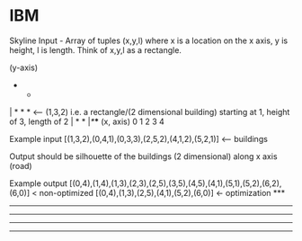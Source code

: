 # IBM
Skyline
Input - Array of tuples (x,y,l) where x is a location on the x axis, y is height, l is length. Think of x,y,l as a rectangle.

(y-axis)


* * 
| * * *       <-- (1,3,2) i.e. a rectangle/(2 dimensional building) starting at 1, height of 3, length of 2
| *   *
|_*___*__ (x, axis)
0 1 2 3 4

Example input [(1,3,2),(0,4,1),(0,3,3),(2,5,2),(4,1,2),(5,2,1)] <-- buildings

Output should be silhouette of the buildings (2 dimensional) along x axis (road)

Example output [(0,4),(1,4),(1,3),(2,3),(2,5),(3,5),(4,5),(4,1),(5,1),(5,2),(6,2),(6,0)] < non-optimized
               [(0,4),(1,3),(2,5),(4,1),(5,2),(6,0)] <- optimization
    ***          
*** * *
* *** * ***
*     *** *  ***
****************
